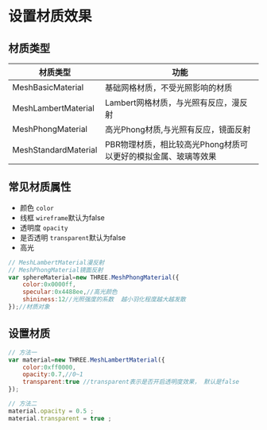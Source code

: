 # 设置材质效果
## 材质类型
材质类型|功能
---|---
MeshBasicMaterial	|基础网格材质，不受光照影响的材质
MeshLambertMaterial|	Lambert网格材质，与光照有反应，漫反射
MeshPhongMaterial|高光Phong材质,与光照有反应，镜面反射
MeshStandardMaterial	|PBR物理材质，相比较高光Phong材质可以更好的模拟金属、玻璃等效果

## 常见材质属性
- 颜色
`color`
- 线框
`wireframe`默认为false
- 透明度
`opacity`
- 是否透明
`transparent`默认为false
- 高光
```javascript
// MeshLambertMaterial漫反射
// MeshPhongMaterial镜面反射
var sphereMaterial=new THREE.MeshPhongMaterial({
    color:0x0000ff,
    specular:0x4488ee,//高光颜色
    shininess:12//光照强度的系数  越小羽化程度越大越发散
});//材质对象
```

## 设置材质
```javascript
// 方法一
var material=new THREE.MeshLambertMaterial({
    color:0xff0000,
    opacity:0.7,//0~1
    transparent:true //transparent表示是否开启透明度效果， 默认是false
});

// 方法二
material.opacity = 0.5 ;
material.transparent = true ;

```
